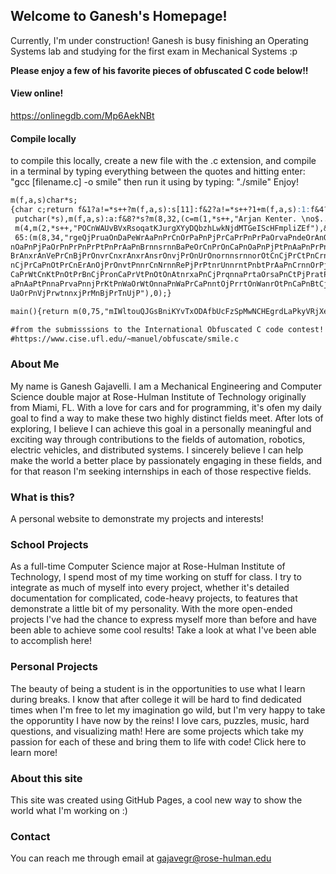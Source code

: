 ## Welcome to Ganesh's Homepage!

Currently, I'm under construction! Ganesh is busy finishing an Operating Systems lab and studying for the first exam in Mechanical Systems :p

**Please enjoy a few of his favorite pieces of obfuscated C code below!!**

#### View online!
https://onlinegdb.com/Mp6AekNBt

#### Compile locally
to compile this locally, create a new file with the .c extension,
and compile in a terminal by typing everything between the
quotes and hitting enter: "gcc [filename.c] -o smile"
then run it using by typing: "./smile"
Enjoy!



```markdown
m(f,a,s)char*s;
{char c;return f&1?a!=*s++?m(f,a,s):s[11]:f&2?a!=*s++?1+m(f,a,s):1:f&4?a--?
 putchar(*s),m(f,a,s):a:f&8?*s?m(8,32,(c=m(1,*s++,"Arjan Kenter. \no$../.\""),
 m(4,m(2,*s++,"POCnWAUvBVxRsoqatKJurgXYyDQbzhLwkNjdMTGeIScHFmpliZEf"),&c),s)):
 65:(m(8,34,"rgeQjPruaOnDaPeWrAaPnPrCnOrPaPnPjPrCaPrPnPrPaOrvaPndeOrAnOrPnOrP\
nOaPnPjPaOrPnPrPnPrPtPnPrAaPnBrnnsrnnBaPeOrCnPrOnCaPnOaPnPjPtPnAaPnPrPnPrCaPn\
BrAnxrAnVePrCnBjPrOnvrCnxrAnxrAnsrOnvjPrOnUrOnornnsrnnorOtCnCjPrCtPnCrnnirWtP\
nCjPrCaPnOtPrCnErAnOjPrOnvtPnnrCnNrnnRePjPrPtnrUnnrntPnbtPrAaPnCrnnOrPjPrRtPn\
CaPrWtCnKtPnOtPrBnCjPronCaPrVtPnOtOnAtnrxaPnCjPrqnnaPrtaOrsaPnCtPjPratPnnaPrA\
aPnAaPtPnnaPrvaPnnjPrKtPnWaOrWtOnnaPnWaPrCaPnntOjPrrtOnWanrOtPnCaPnBtCjPrYtOn\
UaOrPnVjPrwtnnxjPrMnBjPrTnUjP"),0);}

main(){return m(0,75,"mIWltouQJGsBniKYvTxODAfbUcFzSpMwNCHEgrdLaPkyVRjXeqZh");}

#from the submisssions to the International Obfuscated C code contest!
#https://www.cise.ufl.edu/~manuel/obfuscate/smile.c

```

### About Me

My name is Ganesh Gajavelli. I am a Mechanical Engineering and Computer Science double major at Rose-Hulman Institute of Technology originally from Miami, FL. With a love for cars and for programming, it's ofen my daily goal to find a way to make these two highly distinct fields meet. After lots of exploring, I believe I can achieve this goal in a personally meaningful and exciting way through contributions to the fields of automation, robotics, electric vehicles, and distributed systems. I sincerely believe I can help make the world a better place by passionately engaging in these fields, and for that reason I'm seeking internships in each of those respective fields.

### What is this?
A personal website to demonstrate my projects and interests!

### School Projects

As a full-time Computer Science major at Rose-Hulman Institute of Technology, I spend most of my time working on stuff for class. I try to integrate as much of myself into every project, whether it's detailed documentation for complicated, code-heavy projects, to features that demonstrate a little bit of my personality. With the more open-ended projects I've had the chance to express myself more than before and have been able to achieve some cool results! Take a look at what I've been able to accomplish here!


### Personal Projects

The beauty of being a student is in the opportunities to use what I learn during breaks. I know that after college it will be hard to find dedicated times when I'm free to let my imagination go wild, but I'm very happy to take the opporuntity I have now by the reins! I love cars, puzzles, music, hard questions, and visualizing math! Here are some projects which take my passion for each of these and bring them to life with code! Click here to learn more!

### About this site

This site was created using GitHub Pages, a cool new way to show the world what I'm working on :)

### Contact

You can reach me through email at <gajavegr@rose-hulman.edu>
